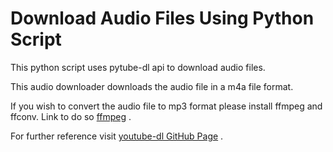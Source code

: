 # Download Audio Files Using Python Script

This python script uses pytube-dl api to download audio files.

This audio downloader downloads the audio file in a m4a file format.

If you wish to convert the audio file to mp3 format please install ffmpeg and ffconv.
Link to do so [ffmpeg](https://www.ffmpeg.org/) .

For further reference visit [youtube-dl GitHub Page](https://github.com/ytdl-org/youtube-dl) .